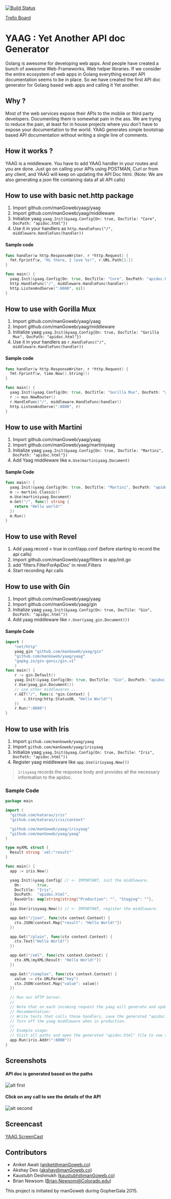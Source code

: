 [![Build Status](https://travis-ci.org/manGoweb/yaag.svg)](https://travis-ci.org/manGoweb/yaag)

[Trello Board](https://trello.com/b/jCZlTsNj/yaag)

# YAAG : Yet Another API doc Generator

Golang is awesome for developing web apps. And people have created a bunch of awesome Web-Frameworks, Web helper libraries. If we consider the entire ecosystem of web apps in Golang everything except API documentation seems to be in place. So we have created the first API doc generator for Golang based web apps and calling it Yet another.

## Why ?

Most of the web services expose their APIs to the mobile or third party developers. Documenting them is somewhat pain in the ass. We are trying to reduce the pain, at least for in house projects where you don't have to expose your documentation to the world. YAAG generates simple bootstrap based API documentation without writing a single line of comments.

## How it works ?

YAAG is a middleware. You have to add YAAG handler in your routes and you are done. Just go on calling your APIs using POSTMAN, Curl or from any client, and YAAG will keep on updating the API Doc html. (Note: We are also generating a json file containing data af all API calls)

## How to use with basic net.http package

1. Import github.com/manGoweb/yaag/yaag
2. Import github.com/manGoweb/yaag/middleware
3. Initialize yaag ```yaag.Init(&yaag.Config{On: true, DocTitle: "Core", DocPath: "apidoc.html"})```
4. Use it in your handlers as ```http.HandleFunc("/", middleware.HandleFunc(handler))```

#### Sample code

```go
func handler(w http.ResponseWriter, r *http.Request) {
  fmt.Fprintf(w, "Hi there, I love %s!", r.URL.Path[1:])
}

func main() {
  yaag.Init(&yaag.Config{On: true, DocTitle: "Core", DocPath: "apidoc.html", BaseUrls : map[string]string{"Production":"","Staging":""} })
  http.HandleFunc("/", middleware.HandleFunc(handler))
  http.ListenAndServe(":8080", nil)
}
```

## How to use with Gorilla Mux
1. Import github.com/manGoweb/yaag/yaag
2. Import github.com/manGoweb/yaag/middleware
3. Initialize yaag ```yaag.Init(&yaag.Config{On: true, DocTitle: "Gorilla Mux", DocPath: "apidoc.html"})```
4. Use it in your handlers as ```r.HandleFunc("/", middleware.HandleFunc(handler))```

#### Sample code

```go
func handler(w http.ResponseWriter, r *http.Request) {
  fmt.Fprintf(w, time.Now().String())
}

func main() {
  yaag.Init(&yaag.Config{On: true, DocTitle: "Gorilla Mux", DocPath: "apidoc.html"})
  r := mux.NewRouter()
  r.HandleFunc("/", middleware.HandleFunc(handler)) 
  http.ListenAndServe(":8080", r)
}
```

## How to use with Martini

1. Import github.com/manGoweb/yaag/yaag
2. Import github.com/manGoweb/yaag/martiniyaag
3. Initialize yaag ```yaag.Init(&yaag.Config{On: true, DocTitle: "Martini", DocPath: "apidoc.html"})```
4. Add Yaag middleware like ```m.Use(martiniyaag.Document)```

#### Sample Code

```go
func main() {
  yaag.Init(&yaag.Config{On: true, DocTitle: "Martini", DocPath: "apidoc.html"})
  m := martini.Classic()
  m.Use(martiniyaag.Document)
  m.Get("/", func() string {
    return "Hello world!"
  })
  m.Run()
}
```

## How to use with Revel

1. Add yaag.record = true in conf/app.conf (before starting to record the api calls)
2. import github.com/manGoweb/yaag/filters in app/init.go
3. add 'filters.FilterForApiDoc' in revel.Filters
4. Start recording Api calls

## How to use with Gin

1. Import github.com/manGoweb/yaag/yaag
2. Import github.com/manGoweb/yaag/gin
3. Initialize yaag ```yaag.Init(&yaag.Config(On: true, DocTile: "Gin", DocPath: "apidpc.html"))```
4. Add yaag middleware like ```r.User(yaag_gin.Document())```

#### Sample Code

```go
import (
    "net/http"
    yaag_gin "github.com/manGoweb/yaag/gin"
    "github.com/manGoweb/yaag/yaag"
    "gopkg.in/gin-gonic/gin.v1"
    )
func main() {
    r := gin.Default()
    yaag.Init(&yaag.Config{On: true, DocTitle: "Gin", DocPath: "apidoc.html", BaseUrls: map[string]string{"Production": "", "Staging": ""}})
    r.Use(yaag_gin.Document())
    // use other middlewares ...
    r.GET("/", func(c *gin.Context) {
        c.String(http.StatusOK, "Hello World!")
    })
    r.Run(":8080")
}
```

## How to use with Iris

1. Import `github.com/manGoweb/yaag/yaag`
2. Import `github.com/manGoweb/yaag/irisyaag`
3. Initialize yaag `yaag.Init(&yaag.Config(On: true, DocTile: "Iris", DocPath: "apidoc.html"))`
4. Register yaag middleware like `app.Use(irisyaag.New())`

> `irisyaag` records the response body and provides all the necessary information to the apidoc.

### Sample Code

```go
package main

import (
  "github.com/kataras/iris"
  "github.com/kataras/iris/context"

  "github.com/manGoweb/yaag/irisyaag"
  "github.com/manGoweb/yaag/yaag"
)

type myXML struct {
  Result string `xml:"result"`
}

func main() {
  app := iris.New()

  yaag.Init(&yaag.Config{ // <- IMPORTANT, init the middleware.
    On:       true,
    DocTitle: "Iris",
    DocPath:  "apidoc.html",
    BaseUrls: map[string]string{"Production": "", "Staging": ""},
  })
  app.Use(irisyaag.New()) // <- IMPORTANT, register the middleware.

  app.Get("/json", func(ctx context.Context) {
    ctx.JSON(context.Map{"result": "Hello World!"})
  })

  app.Get("/plain", func(ctx context.Context) {
    ctx.Text("Hello World!")
  })

  app.Get("/xml", func(ctx context.Context) {
    ctx.XML(myXML{Result: "Hello World!"})
  })

  app.Get("/complex", func(ctx context.Context) {
    value := ctx.URLParam("key")
    ctx.JSON(context.Map{"value": value})
  })

  // Run our HTTP Server.
  //
  // Note that on each incoming request the yaag will generate and update the "apidoc.html".
  // Recommentation:
  // Write tests that calls those handlers, save the generated "apidoc.html".
  // Turn off the yaag middleware when in production.
  //
  // Example usage:
  // Visit all paths and open the generated "apidoc.html" file to see the API's automated docs.
  app.Run(iris.Addr(":8080"))
}
```

## Screenshots

#### API doc is generated based on the paths
![alt first](https://raw.github.com/manGoweb/yaag/master/1.png)
#### Click on any call to see the details of the API
![alt second](https://raw.github.com/manGoweb/yaag/master/2.png)

## Screencast

[YAAG ScreenCast](https://www.youtube.com/watch?v=dQWXxJn6_iE&feature=youtu.be)

## Contributors 

* Aniket Awati (aniket@manGoweb.co)
* Akshay Deo (akshay@manGoweb.co)
* Kaustubh Deshmukh (kaustubh@manGoweb.co)
* Brian Newsom (Brian.Newsom@Colorado.edu)

This project is initiated by manGoweb during GopherGala 2015.
